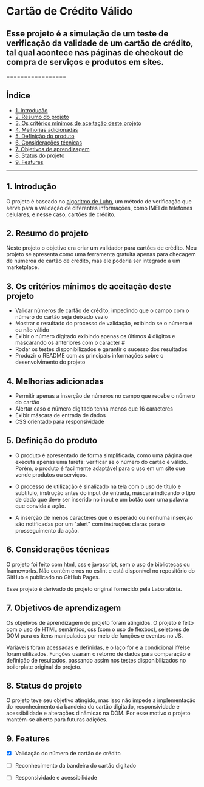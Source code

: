 # Cartão de Crédito Válido

## Esse projeto é a simulação de um teste de verificação da validade de um cartão de crédito, tal qual acontece nas páginas de checkout de compra de serviços e produtos em sites.

=================



## Índice

* [1. Introdução](#1-Introdução)
* [2. Resumo do projeto](#2-resumo-do-projeto)
* [3. Os critérios mínimos de aceitação deste projeto](#3-os-critérios-mínimos-de-aceitação-deste-projeto)
* [4. Melhorias adicionadas](#4-melhorias-adicionadas)
* [5. Definição do produto](#5-definição-do-produto)
* [6. Considerações técnicas](#6-considerações-técnicas)
* [7. Objetivos de aprendizagem](#7-objetivos-de-aprendizagem)
* [8. Status do projeto](#8-status-do-projeto)
* [9. Features](#9-features)

***

## 1. Introdução
O projeto é baseado no [algoritmo de Luhn](https://en.wikipedia.org/wiki/Luhn_algorithm), um método de verificação que serve para a validação de diferentes informações, como IMEI de telefones celulares, e nesse caso, cartões de crédito. 

## 2. Resumo do projeto

Neste projeto o objetivo era criar um validador para cartões de crédito. 
Meu projeto se apresenta como uma ferramenta gratuita apenas para checagem de númeroa de cartão de crédito, mas ele poderia ser integrado a um marketplace.


## 3. Os critérios mínimos de aceitação deste projeto

* Validar números de cartão de crédito, impedindo que o campo com o número do cartão seja deixado vazio
* Mostrar o resultado do processo de validação, exibindo se o número é ou não válido
* Exibir o número digitado exibindo apenas os últimos 4 diígitos e mascarando os anteriores com o caracter #
* Rodar os testes disponibilizados e garantir o sucesso dos resultados
* Produzir o README com as principais informações sobre o desenvolvimento do projeto

## 4. Melhorias adicionadas

* Permitir apenas a inserção de números no campo que recebe o número do cartão
* Alertar caso o número digitado tenha menos que 16 caracteres
* Exibir máscara de entrada de dados
* CSS orientado para responsividade

## 5. Definição do produto

* O produto é apresentado de forma simplificada, como uma página que executa apenas uma tarefa: verificar se o número do cartão é válido. Porém, o produto é facilmente adaptável para o uso em um site que vende produtos ou serviços.

* O processo de utilização é sinalizado na tela com o uso de título e subtítulo, instrução antes do input de entrada, máscara indicando o tipo de dado que deve ser inserido no input e um botão com uma palavra que convida à ação. 

* A inserção de menos caracteres que o esperado ou nenhuma inserção são notificadas por um "alert" com instruções claras para o prosseguimento da ação.


## 6. Considerações técnicas

O projeto foi feito com html, css e javascript, sem o uso de bibliotecas ou frameworks. Não contém erros no eslint e está disponível no repositório do GitHub e publicado no GitHub Pages.

Esse projeto é derivado do projeto original fornecido pela Laboratória.

## 7. Objetivos de aprendizagem

Os objetivos de aprendizagem do projeto foram atingidos. O projeto é feito com o uso de HTML semântico, css (com o uso de flexbox), seletores de DOM para os itens manipulados por meio de funções e eventos no JS.

Variáveis foram acessadas e definidas, e o laço for e a condicional if/else foram utilizados. Funções usaram o retorno de dados para comparação e definição de resultados, passando assim nos testes disponibilizados no boilerplate original do projeto.

## 8. Status do projeto

O projeto teve seu objetivo atingido, mas isso não impede a implementação do reconhecimento da bandeira do cartão digitado, responsividade e acessibilidade e alterações dinâmicas na DOM. Por esse motivo o projeto mantém-se aberto para futuras adições.

## 9. Features

- [x] Validação do número de cartão de crédito
- [ ] Reconhecimento da bandeira do cartão digitado
- [ ] Responsividade e acessibilidade

